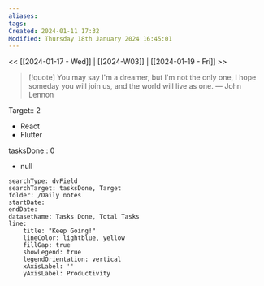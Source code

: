 ```yaml
---
aliases: 
tags: 
Created: 2024-01-11 17:32
Modified: Thursday 18th January 2024 16:45:01
---
```


<< [[2024-01-17 - Wed]] | [[2024-W03]] | [[2024-01-19 - Fri]] >>

> [!quote] You may say I'm a dreamer, but I'm not the only one, I hope someday you will join us, and the world will live as one.
> — John Lennon


Target:: 2
- React
- Flutter

tasksDone:: 0
- null


```tracker
searchType: dvField
searchTarget: tasksDone, Target
folder: /Daily notes 
startDate:
endDate:
datasetName: Tasks Done, Total Tasks
line:
    title: "Keep Going!"
    lineColor: lightblue, yellow
    fillGap: true
    showLegend: true
    legendOrientation: vertical
    xAxisLabel: ''
    yAxisLabel: Productivity
```
